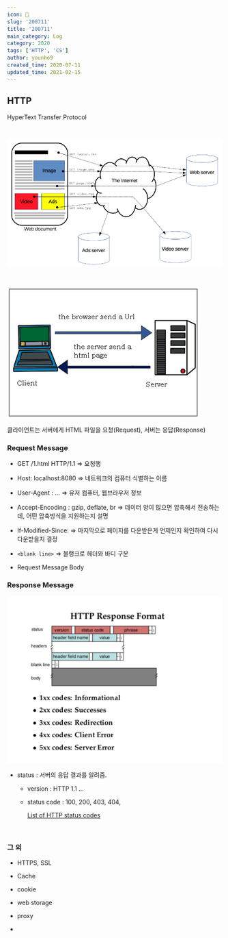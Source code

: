 ```yaml
---
icon: 📆
slug: '200711'
title: '200711'
main_category: Log
category: 2020
tags: ['HTTP', 'CS']
author: younho9
created_time: 2020-07-11
updated_time: 2021-02-15
---
```


## HTTP

HyperText Transfer Protocol

<br />

![2020-07-11-200711-image-0](./images/2020-07-11-200711-image-0.png)

<br />

![2020-07-11-200711-image-1](./images/2020-07-11-200711-image-1.png)

클라이언트는 서버에게 HTML 파일을 요청(Request), 서버는 응답(Response)

### Request Message

- GET /1.html HTTP/1.1 => 요청행

- Host: localhost:8080 => 네트워크의 컴퓨터 식별하는 이름

- User-Agent : ... => 유저 컴퓨터, 웹브라우저 정보

- Accept-Encoding : gzip, deflate, br => 데이터 양이 많으면 압축해서 전송하는데, 어떤 압축방식을 지원하는지 설명

- If-Modified-Since: => 마지막으로 페이지를 다운받은게 언제인지 확인하여 다시 다운받을지 결정

- `<blank line>` => 블랭크로 헤더와 바디 구분

- Request Message Body

### Response Message

![2020-07-11-200711-image-2](./images/2020-07-11-200711-image-2.png)

- status : 서버의 응답 결과를 알려줌.

  - version : HTTP 1.1 ...

  - status code : 100, 200, 403, 404,

    [List of HTTP status codes](https://en.wikipedia.org/wiki/List_of_HTTP_status_codes)

<br />

### 그 외

- HTTPS, SSL

- Cache

- cookie

- web storage

- proxy

-
